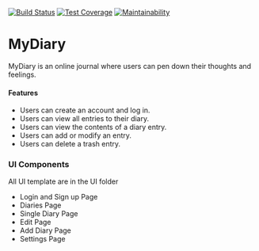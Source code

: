 [![Build Status](https://travis-ci.org/onwuvic/myDiary-React.svg?branch=staging)](https://travis-ci.org/onwuvic/myDiary-React)
[![Test Coverage](https://api.codeclimate.com/v1/badges/91914565339f4bb58bc6/test_coverage)](https://codeclimate.com/github/onwuvic/myDiary-React/test_coverage)
[![Maintainability](https://api.codeclimate.com/v1/badges/91914565339f4bb58bc6/maintainability)](https://codeclimate.com/github/onwuvic/myDiary-React/maintainability)

# MyDiary

MyDiary is an online journal where users can pen down their thoughts and feelings.

#### Features
* Users can create an account and log in.
* Users can view all entries to their diary.
* Users can view the contents of a diary entry.
* Users can add or modify an entry.
* Users can delete a trash entry.

### UI Components
All UI template are in the UI folder
* Login and Sign up Page
* Diaries Page
* Single Diary Page
* Edit Page
* Add Diary Page
* Settings Page
